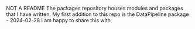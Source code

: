 NOT A README
The packages repository houses modules and packages that I have written. My first addition to this repo is the DataPipeline package - 2024-02-28
I am happy to share this with
